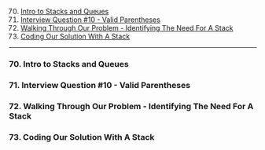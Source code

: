 70. [Intro to Stacks and Queues](#70)
71. [Interview Question #10 - Valid Parentheses](#71)
72. [Walking Through Our Problem - Identifying The Need For A Stack](#72)
73. [Coding Our Solution With A Stack](#73)

---

### 70. Intro to Stacks and Queues<a id='70'></a>

### 71. Interview Question #10 - Valid Parentheses<a id='71'></a>

### 72. Walking Through Our Problem - Identifying The Need For A Stack<a id='72'></a>

### 73. Coding Our Solution With A Stack<a id='73'></a>

